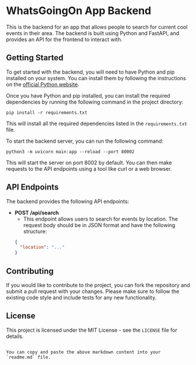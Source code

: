# WhatsGoingOn App Backend

This is the backend for an app that allows people to search for current cool events in their area. The backend is built using Python and FastAPI, and provides an API for the frontend to interact with.

## Getting Started

To get started with the backend, you will need to have Python and pip installed on your system. You can install them by following the instructions on the [official Python website](https://www.python.org/downloads/).

Once you have Python and pip installed, you can install the required dependencies by running the following command in the project directory:
```
pip install -r requirements.txt
```
This will install all the required dependencies listed in the `requirements.txt` file.

To start the backend server, you can run the following command:
```
python3 -m uvicorn main:app --reload --port 80002
```
This will start the server on port 8002 by default. You can then make requests to the API endpoints using a tool like curl or a web browser.

## API Endpoints

The backend provides the following API endpoints:

- **POST /api/search**
  - This endpoint allows users to search for events by location. The request body should be in JSON format and have the following structure:
  ```json
  {
    "location": "..."
  }
  ```

## Contributing

If you would like to contribute to the project, you can fork the repository and submit a pull request with your changes. Please make sure to follow the existing code style and include tests for any new functionality.

## License

This project is licensed under the MIT License - see the `LICENSE` file for details.
```

You can copy and paste the above markdown content into your `readme.md` file.